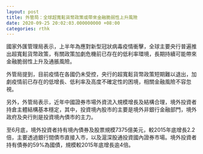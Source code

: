 ```yaml
---
layout: post
title: 外管局：全球超寬鬆貨幣政策或帶來金融脆弱性上升風險
date: 2020-09-25 20:02:03.000000000 +08:00
categories: rthk
---
```


國家外匯管理局表示，上半年為應對新型冠狀病毒疫情衝擊，全球主要央行普遍推出超寬鬆貨幣政策，有關政策加劇危機前已存在的低利率環境，長期持續可能帶來金融脆弱性上升及通脹風險。

外管局提到，目前疫情在各國仍未受控，央行的超寬鬆貨幣政策短期難以退出，加劇疫情前已存在的低增長、低利率及高度不確定性的困境，相關金融風險不容忽視。

另外，外管局表示，近年中國證券市場外資流入規模增長及結構合理，境外投資者持倉主體結構基本穩定，其中，投資境內股市的主要是境外非銀行金融部門，境外政府及央行則是投資境內債市的主力。

至6月底，境外投資者持有境內債券及股票規模7375億美元，較2015年底增長2.2倍，主要透過銀行間債市直接入市，以及滬深股通投資國內證券市場。境外投資者持有債券的59%為國債，規模較2015年底增長逾4倍。
